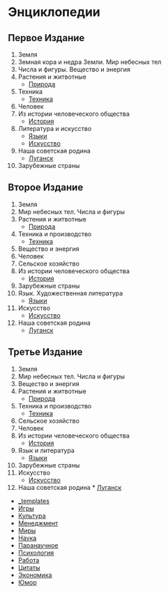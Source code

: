 # Энциклопедии

## Первое Издание

1.  Земля
2.  Земная кора и недра Земли. Мир небесных тел
3.  Числа и фигуры. Вещество и энергия
4.  Растения и житвотные
    * [Природа](Природа/index.md)
5.  Техника
    * [Техника](Техника/index.md)
6.  Человек
7.  Из истории человеческого общества
    * [История](История/index.md)
8.  Литература и искусство
    * [Языки](Языки/index.md)
    * [Искусство](Искусство/index.md)
9.  Наша советская родина
    * [Луганск](Луганск/index.md)
10. Зарубежные страны

## Второе Издание

1.  Земля
2.  Мир небесных тел. Числа и фигуры
3.  Растения и житвотные
    * [Природа](Природа/index.md)
4.  Техника и производство
    * [Техника](Техника/index.md)
5.  Вещество и энергия
6.  Человек
7.  Сельское хозяйство
8.  Из истории человеческого общества
    * [История](История/index.md)
9.  Зарубежные страны
10. Язык. Художественная литература
    * [Языки](Языки/index.md)
11. Искусство
    * [Искусство](Искусство/index.md)
12. Наша советская родина
    * [Луганск](Луганск/index.md)

## Третье Издание

1.  Земля
2.  Мир небесных тел. Числа и фигуры
3.  Вещество и энергия
4.  Растения и житвотные
    * [Природа](Природа/index.md)
5.  Техника и производство
    * [Техника](Техника/index.md)
6.  Сельское хозяйство
7.  Человек
8.  Из истории человеческого общества
    * [История](История/index.md)
9.  Язык и литература
    * [Языки](Языки/index.md)
10. Зарубежные страны
11. Искусство
    * [Искусство](Искусство/index.md)
12.  Наша советская родина
    * [Луганск](Луганск/index.md)


* [_templates](_templates/index.md)
* [Игры](Игры/index.md)
* [Культура](Культура/index.md)
* [Менеджмент](Менеджмент/index.md)
* [Миры](Миры/index.md)
* [Наука](Наука/index.md)
* [Паранаучное](Паранаучное/index.md)
* [Психология](Психология/index.md)
* [Работа](Работа/index.md)
* [Цитаты](Цитаты/index.md)
* [Экономика](Экономика/index.md)
* [Юмор](Юмор/index.md)
